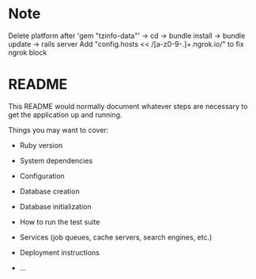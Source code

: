 # Note
Delete platform after 'gem "tzinfo-data"' -> cd -> bundle install -> bundle update -> rails server 
Add "config.hosts << /[a-z0-9-.]+\.ngrok\.io/" to fix ngrok block
# README

This README would normally document whatever steps are necessary to get the
application up and running.

Things you may want to cover:

* Ruby version

* System dependencies

* Configuration

* Database creation

* Database initialization

* How to run the test suite

* Services (job queues, cache servers, search engines, etc.)

* Deployment instructions

* ...
